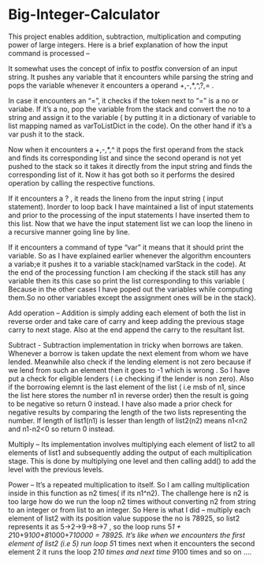 # Big-Integer-Calculator
This project enables addition, subtraction, multiplication and computing power of large integers. Here is a brief explanation of how the input command is processed –

It somewhat uses the concept of infix to postfix conversion of an input string. It pushes any variable that it encounters while parsing the string and pops the variable whenever it encounters a operand +,-,*,^,?,= .

In case it encounters an “=”, it checks if the token next to “=” is a no or variabe. If it’s a no, pop the variable from the stack and convert the no to a string and assign it to the variable ( by putting it in a dictionary of variable to list mapping named as varToListDict in the code). On the other hand if it’s a var push it to the stack.

Now when it encounters a +,-,*,^ it pops the first operand from the stack and finds its corresponding list and since the second operand is not yet pushed to the stack so it takes it directly from the input string and finds the corresponding list of it. Now it has got both so it performs the desired operation by calling the respective functions.

If it encounters a ? , it reads the lineno from the input string ( input statement). Inorder to loop back I have maintained a list of input statements and prior to the processing of the input statements I have inserted them to this list. Now that we have the input statement list we can loop the lineno in a recursive manner going line by line.

If it encounters a command of type “var” it means that it should print the variable. So as I have explained earlier whenever the algorithm encounters a variab;e it pushes it to a variable stack(named varStack in the code). At the end of the processing function I am checking if the stack still has any variable then its this case so print the list corresponding to this variable ( Because in the other cases I
have poped out the variables while computing them.So no other variables except the assignment ones will be in the stack).

Add operation – Addition is simply adding each element of both the list in reverse order and take care of carry and keep adding the previous stage carry to next stage. Also at the end append the carry to the resultant list.

Subtract - Subtraction implementation in tricky when borrows are taken. Whenever a borrow is taken update the next element from whom we have lended. Meanwhile also check if the lending element is not zero because if we lend from such an element then it goes to -1 which is wrong . So I have put a check for eligible lenders ( i.e checking if the lender is non zero). Also if the borrowing elemnt is the last element of the list ( i.e msb of n1, since the list here stores the number n1 in reverse order) then the result is going to be negative so return 0 instead. I have also made a prior check for negative results by comparing the length of the two lists representing the number. If length of list1(n1) is lesser than length of list2(n2) means n1<n2 and n1-n2<0 so return 0 instead.

Multiply – Its implementation involves multiplying each element of list2 to all elements of list1 and subsequently adding the output of each multiplication stage. This is done by multiplying one level and then calling add() to add the level with the previous levels.

Power – It’s a repeated multiplication to itself. So I am calling multiplication inside in this function as n2 times( if its n1^n2). The challenge here is n2 is too large how do we run the loop n2 times without converting n2 from string to an integer or from list to an integer. So Here is what I did – multiply each element of list2 with its position value suppose the no is 78925, so list2 represents it as 5->2->9->8->7 , so the loop runs 5*1 + 2*10+9*100+8*1000+7*10000 = 78925. It’s like when we encounters the first element of list2 (i.e 5) run loop 5*1 times next when it encounters the second element 2 it runs the loop 2*10 times and next time 9*100 times and so on ….
